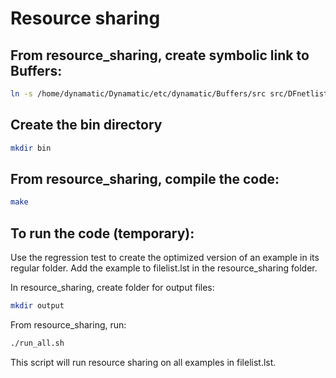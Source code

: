 # Resource sharing

## From resource_sharing, create symbolic link to Buffers:

```bash
ln -s /home/dynamatic/Dynamatic/etc/dynamatic/Buffers/src src/DFnetlist
```

## Create the bin directory

```bash
mkdir bin
```

## From resource_sharing, compile the code:

```bash
make
```

## To run the code (temporary):

Use the regression test to create the optimized version of an example in its regular folder. 
Add the example to filelist.lst in the resource_sharing folder.

In resource_sharing, create folder for output files:

```bash
mkdir output
```
From resource_sharing, run: 

```bash
./run_all.sh
```

This script will run resource sharing on all examples in filelist.lst.
